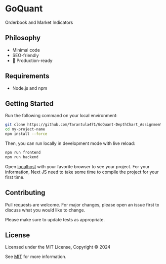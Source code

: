 # GoQuant

Orderbook and Market Indicators

## Philosophy
 - Minimal code
 - SEO-friendly
 - 🚀 Production-ready

## Requirements
 - Node.js and npm

## Getting Started

Run the following command on your local environment:
```bash
git clone https://github.com/Tarantula471/GoQuant-DepthChart_Assignment.git
cd my-project-name
npm install --force
```
Then, you can run locally in development mode with live reload:
```bash
npm run frontend
npm run backend
```

Open [localhost](http://localhost:3000) with your favorite browser to see your project. For your information, Next JS need to take some time to compile the project for your first time.

## Contributing

Pull requests are welcome. For major changes, please open an issue first
to discuss what you would like to change.

Please make sure to update tests as appropriate.

## License
Licensed under the MIT License, Copyright © 2024

See [MIT](https://choosealicense.com/licenses/mit/) for more information.
